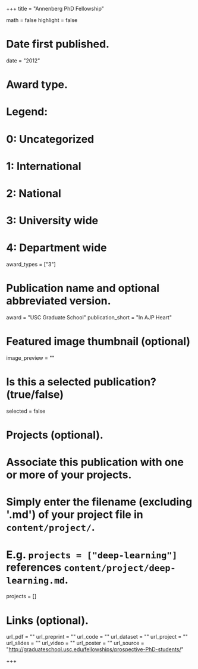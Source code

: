 +++
title = "Annenberg PhD Fellowship"

math = false
highlight = false

# Date first published.
date = "2012"

# Award type.
# Legend:
#  0: Uncategorized
#  1: International
#  2: National
#  3: University wide
#  4: Department wide
award_types = ["3"]

# Publication name and optional abbreviated version.
award = "USC Graduate School"
publication_short = "In AJP Heart"

# Featured image thumbnail (optional)
image_preview = ""

# Is this a selected publication? (true/false)
selected = false

# Projects (optional).
#   Associate this publication with one or more of your projects.
#   Simply enter the filename (excluding '.md') of your project file in `content/project/`.
#   E.g. `projects = ["deep-learning"]` references `content/project/deep-learning.md`.
projects = []

# Links (optional).
url_pdf = ""
url_preprint = ""
url_code = ""
url_dataset = ""
url_project = ""
url_slides = ""
url_video = ""
url_poster = ""
url_source = "http://graduateschool.usc.edu/fellowships/prospective-PhD-students/"

+++